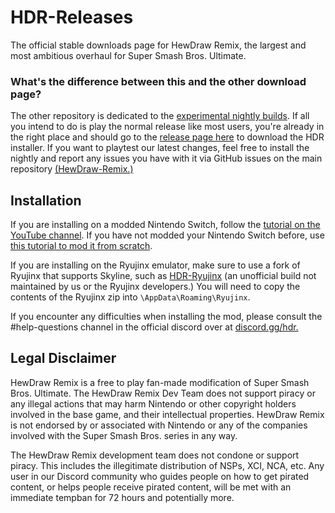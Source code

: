 # HDR-Releases
The official stable downloads page for HewDraw Remix, the largest and most ambitious overhaul for Super Smash Bros. Ultimate.

 ### What's the difference between this and the other download page?

 
The other repository is dedicated to the [experimental nightly builds](https://github.com/HDR-Development/HDR-Nightlies). If all you intend to do is play the normal release like most users, you're already in the right place and should go to the [release page here](https://github.com/HDR-Development/HDR-Releases/releases) to download the HDR installer.
If you want to playtest our latest changes, feel free to install the nightly and report any issues you have with it via GitHub issues on the main repository [(HewDraw-Remix.)](https://github.com/HDR-Development/HewDraw-Remix)
 
## Installation
If you are installing on a modded Nintendo Switch, follow the [tutorial on the YouTube channel](https://www.youtube.com/watch?v=jBb8jA4WfHA).
If you have not modded your Nintendo Switch before, use [this tutorial to mod it from scratch](https://gamebanana.com/tuts/13767).

If you are installing on the Ryujinx emulator, make sure to use a fork of Ryujinx that supports Skyline, such as [HDR-Ryujinx](https://github.com/zandm7/Ryujinx-HDR/releases) (an unofficial build not maintained by us or the Ryujinx developers.) 
You will need to copy the contents of the Ryujinx zip into `\AppData\Roaming\Ryujinx`.

If you encounter any difficulties when installing the mod, please consult the #help-questions channel in the official discord over at [discord.gg/hdr.](https://discord.gg/hdr)

## Legal Disclaimer
HewDraw Remix is a free to play fan-made modification of Super Smash Bros. Ultimate. The HewDraw Remix Dev Team does not support piracy or any illegal actions that may harm Nintendo or other copyright holders involved in the base game, and their intellectual properties. HewDraw Remix is not endorsed by or associated with Nintendo or any of the companies involved with the Super Smash Bros. series in any way.

The HewDraw Remix development team does not condone or support piracy. This includes the illegitimate distribution of NSPs, XCI, NCA, etc. Any user in our Discord community who guides people on how to get pirated content, or helps people receive pirated content, will be met with an immediate tempban for 72 hours and potentially more.
